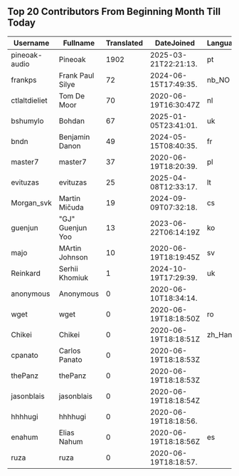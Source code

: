 ## Top 20 Contributors From Beginning Month Till Today ##
|Username|Fullname|Translated|DateJoined|Language|
|--------|--------|----------|----------|-------|
|pineoak-audio|Pineoak|1902|2025-03-21T22:21:13.|pt|
|frankps|Frank Paul Silye|72|2024-06-15T17:49:35.|nb_NO|
|ctlaltdieliet|Tom De Moor|70|2020-06-19T16:30:47Z|nl|
|bshumylo|Bohdan|67|2025-01-05T23:41:01.|uk|
|bndn|Benjamin Danon|49|2024-05-15T08:40:35.|fr|
|master7|master7|37|2020-06-19T18:20:39.|pl|
|evituzas|evituzas|25|2025-04-08T12:33:17.|lt|
|Morgan_svk|Martin Mičuda|19|2024-09-09T07:32:18.|cs|
|guenjun|"GJ" Guenjun Yoo|13|2023-06-22T06:14:19Z|ko|
|majo|MArtin Johnson|10|2020-06-19T18:19:45Z|sv|
|Reinkard|Serhii Khomiuk|1|2024-10-19T17:29:39.|uk|
|anonymous|Anonymous|0|2020-06-10T18:34:14.||
|wget|wget|0|2020-06-19T18:18:50Z|ro|
|Chikei|Chikei|0|2020-06-19T18:18:51Z|zh_Hant|
|cpanato|Carlos Panato|0|2020-06-19T18:18:53Z||
|thePanz|thePanz|0|2020-06-19T18:18:53Z||
|jasonblais|jasonblais|0|2020-06-19T18:18:54Z||
|hhhhugi|hhhhugi|0|2020-06-19T18:18:56.||
|enahum|Elias  Nahum|0|2020-06-19T18:18:56Z|es|
|ruza|ruza|0|2020-06-19T18:18:57.||

